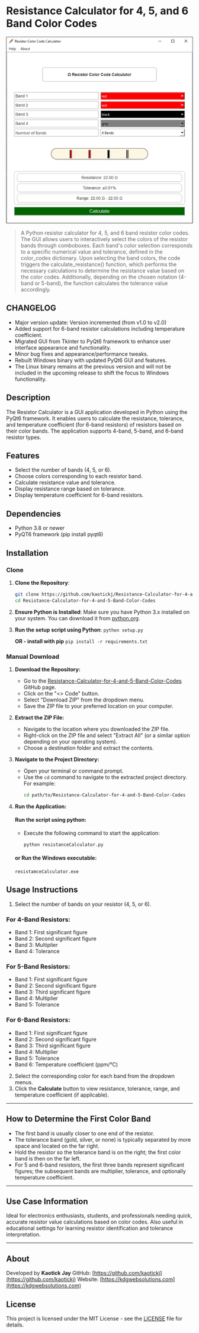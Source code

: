 # Resistance Calculator for 4, 5, and 6 Band Color Codes
![Resistance Calculator](assets/resistance.png)
 >A Python resistor calculator for 4, 5, and 6 band resistor color codes. The GUI allows users to interactively select the colors of the resistor bands through comboboxes. Each band's color selection corresponds to a specific numerical value and tolerance, defined in the color_codes dictionary.  Upon selecting the band colors, the code triggers the calculate_resistance() function, which performs the necessary calculations to determine the resistance value based on the color codes. Additionally, depending on the chosen notation (4-band or 5-band), the function calculates the tolerance value accordingly.

## CHANGELOG 
 - Major version update: Version incremented (from v1.0 to v2.0)
 - Added support for 6-band resistor calculations including temperature coefficient.
 - Migrated GUI from Tkinter to PyQt6 framework to enhance user interface appearance and functionality.
 - Minor bug fixes and appearance/performance tweaks.
 - Rebuilt Windows binary with updated PyQt6 GUI and features.
 - The Linux binary remains at the previous version and will not be included in the upcoming release to shift the focus to Windows functionality.

## Description
The Resistor Calculator is a GUI application developed in Python using the PyQt6 framework. It enables users to calculate the resistance, tolerance, and temperature coefficient (for 6-band resistors) of resistors based on their color bands. The application supports 4-band, 5-band, and 6-band resistor types.

## Features
 - Select the number of bands (4, 5, or 6).
 - Choose colors corresponding to each resistor band.
 - Calculate resistance value and tolerance.
 - Display resistance range based on tolerance.
 - Display temperature coefficient for 6-band resistors.

## Dependencies
- Python 3.8 or newer
- PyQT6 framework (pip install pyqt6)

## Installation

### Clone
1. **Clone the Repository**:
   ```bash
   git clone https://github.com/kaotickj/Resistance-Calculator-for-4-and-5-Band-Color-Codes.git
   cd Resistance-Calculator-for-4-and-5-Band-Color-Codes
   ```

2. **Ensure Python is Installed**:
   Make sure you have Python 3.x installed on your system. You can download it from [python.org](https://www.python.org/downloads/).

3. **Run the setup script using Python**:
   `python setup.py`
   
   **OR - install with pip**
   `pip install -r requirements.txt`
   
### Manual Download

1. **Download the Repository:**
   - Go to the [Resistance-Calculator-for-4-and-5-Band-Color-Codes](https://github.com/kaotickj/Resistance-Calculator-for-4-and-5-Band-Color-Codes) GitHub page.
   - Click on the "<> Code" button.
   - Select "Download ZIP" from the dropdown menu.
   - Save the ZIP file to your preferred location on your computer.

2. **Extract the ZIP File:**
   - Navigate to the location where you downloaded the ZIP file.
   - Right-click on the ZIP file and select "Extract All" (or a similar option depending on your operating system).
   - Choose a destination folder and extract the contents.

3. **Navigate to the Project Directory:**
   - Open your terminal or command prompt.
   - Use the `cd` command to navigate to the extracted project directory. For example:
     ```bash
     cd path/to/Resistance-Calculator-for-4-and-5-Band-Color-Codes
     ```

4. **Run the Application:**

	#### Run the script using python:
   - Execute the following command to start the application:
     ```bash
     python resistanceCalculator.py
     ```
	#### or Run the Windows executable:
	`resistamceCalculator.exe`
## Usage Instructions

1. Select the number of bands on your resistor (4, 5, or 6).

### For 4-Band Resistors:

* Band 1: First significant figure
* Band 2: Second significant figure
* Band 3: Multiplier
* Band 4: Tolerance

### For 5-Band Resistors:

* Band 1: First significant figure
* Band 2: Second significant figure
* Band 3: Third significant figure
* Band 4: Multiplier
* Band 5: Tolerance

### For 6-Band Resistors:

* Band 1: First significant figure
* Band 2: Second significant figure
* Band 3: Third significant figure
* Band 4: Multiplier
* Band 5: Tolerance
* Band 6: Temperature coefficient (ppm/°C)

2. Select the corresponding color for each band from the dropdown menus.
3. Click the **Calculate** button to view resistance, tolerance, range, and temperature coefficient (if applicable).

---

## How to Determine the First Color Band

* The first band is usually closer to one end of the resistor.
* The tolerance band (gold, silver, or none) is typically separated by more space and located on the far right.
* Hold the resistor so the tolerance band is on the right; the first color band is then on the far left.
* For 5 and 6-band resistors, the first three bands represent significant figures; the subsequent bands are multiplier, tolerance, and optionally temperature coefficient.

---

## Use Case Information

Ideal for electronics enthusiasts, students, and professionals needing quick, accurate resistor value calculations based on color codes. Also useful in educational settings for learning resistor identification and tolerance interpretation.

---

## About

Developed by **Kaotick Jay**
GitHub: [https://github.com/kaotickj](https://github.com/kaotickj)
Website: [https://kdgwebsolutions.com](https://kdgwebsolutions.com)

## License
This project is licensed under the MIT License - see the [LICENSE](LICENSE) file for details.
